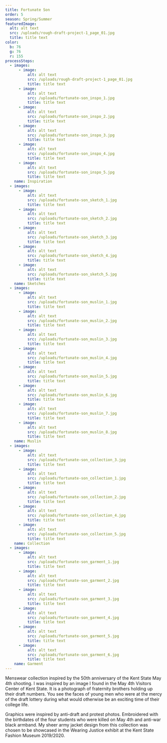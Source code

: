 ```yaml
---
title: Fortunate Son
order: 5
season: Spring/Summer
featuredImage:
  alt: alt text
  src: /uploads/rough-draft-project-1_page_01.jpg
  title: title text
color:
  b: 76
  g: 76
  r: 155
processSteps:
  - images:
      - image:
          alt: alt text
          src: /uploads/rough-draft-project-1_page_01.jpg
          title: title text
      - image:
          alt: alt text
          src: /uploads/fortunate-son_inspo_1.jpg
          title: title text
      - image:
          alt: alt text
          src: /uploads/fortunate-son_inspo_2.jpg
          title: title text
      - image:
          alt: alt text
          src: /uploads/fortunate-son_inspo_3.jpg
          title: title text
      - image:
          alt: alt text
          src: /uploads/fortunate-son_inspo_4.jpg
          title: title text
      - image:
          alt: alt text
          src: /uploads/fortunate-son_inspo_5.jpg
          title: title text
    name: Inspiration
  - images:
      - image:
          alt: alt text
          src: /uploads/fortunate-son_sketch_1.jpg
          title: title text
      - image:
          alt: alt text
          src: /uploads/fortunate-son_sketch_2.jpg
          title: title text
      - image:
          alt: alt text
          src: /uploads/fortunate-son_sketch_3.jpg
          title: title text
      - image:
          alt: alt text
          src: /uploads/fortunate-son_sketch_4.jpg
          title: title text
      - image:
          alt: alt text
          src: /uploads/fortunate-son_sketch_5.jpg
          title: title text
    name: Sketches
  - images:
      - image:
          alt: alt text
          src: /uploads/fortunate-son_muslin_1.jpg
          title: title text
      - image:
          alt: alt text
          src: /uploads/fortunate-son_muslin_2.jpg
          title: title text
      - image:
          alt: alt text
          src: /uploads/fortunate-son_muslin_3.jpg
          title: title text
      - image:
          alt: alt text
          src: /uploads/fortunate-son_muslin_4.jpg
          title: title text
      - image:
          alt: alt text
          src: /uploads/fortunate-son_muslin_5.jpg
          title: title text
      - image:
          alt: alt text
          src: /uploads/fortunate-son_muslin_6.jpg
          title: title text
      - image:
          alt: alt text
          src: /uploads/fortunate-son_muslin_7.jpg
          title: title text
      - image:
          alt: alt text
          src: /uploads/fortunate-son_muslin_8.jpg
          title: title text
    name: Muslin
  - images:
      - image:
          alt: alt text
          src: /uploads/fortunate-son_collection_3.jpg
          title: title text
      - image:
          alt: alt text
          src: /uploads/fortunate-son_collection_1.jpg
          title: title text
      - image:
          alt: alt text
          src: /uploads/fortunate-son_collection_2.jpg
          title: title text
      - image:
          alt: alt text
          src: /uploads/fortunate-son_collection_4.jpg
          title: title text
      - image:
          alt: alt text
          src: /uploads/fortunate-son_collection_5.jpg
          title: title text
    name: Collection
  - images:
      - image:
          alt: alt text
          src: /uploads/fortunate-son_garment_1.jpg
          title: title text
      - image:
          alt: alt text
          src: /uploads/fortunate-son_garment_2.jpg
          title: title text
      - image:
          alt: alt text
          src: /uploads/fortunate-son_garment_3.jpg
          title: title text
      - image:
          alt: alt text
          src: /uploads/fortunate-son_garment_4.jpg
          title: title text
      - image:
          alt: alt text
          src: /uploads/fortunate-son_garment_5.jpg
          title: title text
      - image:
          alt: alt text
          src: /uploads/fortunate-son_garment_6.jpg
          title: title text
    name: Garment
---
```

Menswear collection inspired by the 50th anniversary of the Kent State May 4th
shooting. I was inspired by an image I found in the May 4th Visitors Center of Kent State. It is a photograph of fraternity brothers holding up their draft
numbers. You see the faces of young men who were at the mercy of the draft
lottery during what would otherwise be an exciting time of their college life.

Graphics were inspired by anti-draft and protest photos. Embroidered with the
birthdates of the four students who were killed on May 4th and anti-war black
armband. My sheer army jacket design from this collection was chosen to be showcased in the Wearing Justice exhibit at the Kent State Fashion Museum
2019/2020.
